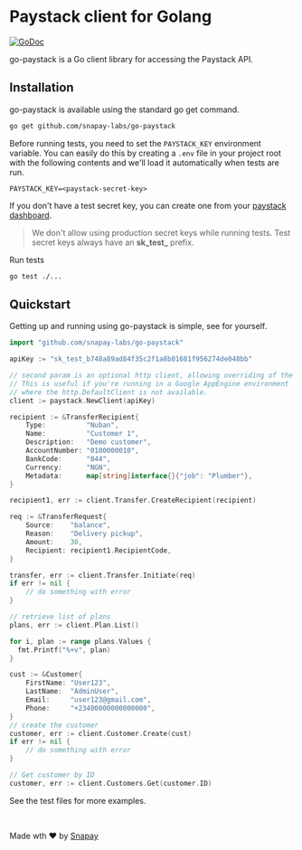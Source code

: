 # Paystack client for Golang

[![GoDoc](http://img.shields.io/badge/godoc-reference-blue.svg)](http://godoc.org/github.com/snapay-labs/go-paystack)

go-paystack is a Go client library for accessing the Paystack API.

## Installation

go-paystack is available using the standard go get command.

```bash
go get github.com/snapay-labs/go-paystack
```

Before running tests, you need to set the ```PAYSTACK_KEY``` environment variable.
You can easily do this by creating a ```.env``` file in your project root with the following contents and we'll load it automatically when tests are run.

```
PAYSTACK_KEY=<paystack-secret-key>
```

If you don't have a test secret key, you can create one from your [paystack dashboard](https://dashboard.paystack.com/#/settings/profile).


> We don't allow using production secret keys while running tests. Test secret keys always have an **sk_test_** prefix.

Run tests

```bash
go test ./...
```



## Quickstart

Getting up and running using go-paystack is simple, see for yourself.

```go
import "github.com/snapay-labs/go-paystack"

apiKey := "sk_test_b748a89ad84f35c2f1a8b81681f956274de048bb"

// second param is an optional http client, allowing overriding of the HTTP client to use.
// This is useful if you're running in a Google AppEngine environment
// where the http.DefaultClient is not available.
client := paystack.NewClient(apiKey)

recipient := &TransferRecipient{
    Type:          "Nuban",
    Name:          "Customer 1",
    Description:   "Demo customer",
    AccountNumber: "0100000010",
    BankCode:      "044",
    Currency:      "NGN",
    Metadata:      map[string]interface{}{"job": "Plumber"},
}

recipient1, err := client.Transfer.CreateRecipient(recipient)

req := &TransferRequest{
    Source:    "balance",
    Reason:    "Delivery pickup",
    Amount:    30,
    Recipient: recipient1.RecipientCode,
}

transfer, err := client.Transfer.Initiate(req)
if err != nil {
    // do something with error
}

// retrieve list of plans
plans, err := client.Plan.List()

for i, plan := range plans.Values {
  fmt.Printf("%+v", plan)
}

cust := &Customer{
    FirstName: "User123",
    LastName:  "AdminUser",
    Email:     "user123@gmail.com",
    Phone:     "+23400000000000000",
}
// create the customer
customer, err := client.Customer.Create(cust)
if err != nil {
    // do something with error
}

// Get customer by ID
customer, err := client.Customers.Get(customer.ID)
```

See the test files for more examples.

<br>

Made wth ❤️ by [Snapay](http://www.snapay.ng)
